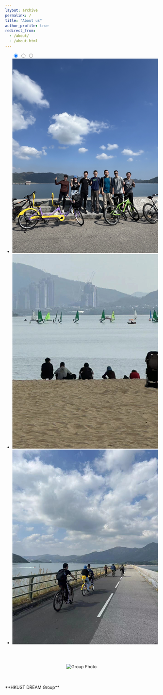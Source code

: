 ```yaml
---
layout: archive
permalink: /
title: "About us"
author_profile: true
redirect_from: 
  - /about/
  - /about.html
---
```


<head>
  <meta charset="UTF-8">
  <link rel='stylesheet' href='https://cdnjs.cloudflare.com/ajax/libs/font-awesome/5.14.0/css/all.min.css'><link rel="stylesheet" href="./style.css">

</head>
<body>
<!-- partial:index.partial.html -->
<ul class="slides">
  <input type="radio" id="control-1" name="control" checked>
  <input type="radio" id="control-2" name="control">
  <input type="radio" id="control-3" name="control">
  
  <!--  Left/Right Button  -->
  <div class="navigator slide-1">
    <label for="control-3">
      <i class="fas fa-chevron-left"></i>
    </label>
    <label for="control-2">
      <i class="fas fa-chevron-right"></i>
    </label>
  </div>
  
  <div class="navigator slide-2">
    <label for="control-1">
      <i class="fas fa-chevron-left"></i>
    </label>
    <label for="control-3">
      <i class="fas fa-chevron-right"></i>
    </label>
  </div>
  
  <div class="navigator slide-3">
    <label for="control-2">
      <i class="fas fa-chevron-left"></i>
    </label>
    <label for="control-1">
      <i class="fas fa-chevron-right"></i>
    </label>
  </div>
  <!--  /Left/Right Button  -->
  
  <li class="slide"><img src="/images/biking1.jpg" alt="biking"></li>
  <li class="slide"><img src="/images/biking2.jpg" alt="biking"></li>
  <li class="slide"><img src="/images/biking3.jpg" alt="biking"></li>
  
  <div class="controls-visible">
    <label for="control-1"></label>
    <label for="control-2"></label>
    <label for="control-3"></label>
  </div>
</ul>
<!-- partial -->
</body>

<br/><br/>

<center>
  <img title="Group Photo" src="/images/group1.jpg" width="80%">
  <br/><br/>
</center>
<br/><br/>
**HKUST DREAM Group**
